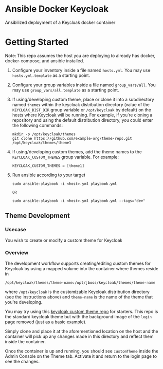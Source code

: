# Ansible Docker Keycloak

Ansibilized deployment of a Keycloak docker container

# Getting Started

Note: This repo assumes the host you are deploying to already has docker, docker-compose, and ansible installed.

1. Configure your inventory inside a file named `hosts.yml`. You may use `hosts.yml.template` as a starting point.

2. Configure your group variables inside a file named `group_vars/all`. You may use `group_vars/all.template` as a
   starting point.

3. If using/developing custom theme, place or clone it into a subdirectory named `themes` within the keycloak
   distribution directory (value of the `KEYCLOAK_DIST_DIR` group variable or `/opt/keycloak` by default) on the hosts
   where Keycloak will be running. For example, if you're cloning a repository and using the default distribution
   directory, you could enter the following commands:

   ```
   mkdir -p /opt/keycloak/themes
   git clone https://github.com/example-org/theme-repo.git /opt/keycloak/themes/theme1
   ```

4. If using/developing custom themes, add the theme names to the `KEYCLOAK_CUSTOM_THEMES` group variable. For example:

   ```
   KEYCLOAK_CUSTOM_THEMES = [theme1]
   ```

5. Run ansible according to your target

   ```
   sudo ansible-playbook -i <host>.yml playbook.yml

   OR

   sudo ansible-playbook -i <host>.yml playbook.yml --tags="dev"
   ```


## Theme Development

### Usecase

You wish to create or modify a custom theme for Keycloak

### Overview

The development workflow supports creating/editing custom themes for Keycloak by using a mapped volume into the
container where themes reside in

```
/opt/keycloak/themes/theme-name:/opt/jboss/keycloak/themes/theme-name
```

where `/opt/keycloak` is the customizable Keycloak distribution directory (see the instructions above) and `theme-name`
is the name of the theme that you're developing.

You may try using this [keycloak custom theme repo](https://github.com/BaoAdrian/keycloak) for starters. This repo is
the standard keycloak theme but with the background image of the `login` page removed (just as a basic example).

Simply clone and place it at the aforementioned location on the host and the container will pick up any changes made in
this directory and reflect them inside the container.

Once the container is up and running, you should see `customTheme` inside the Admin Console on the Theme tab. Activate
it and return to the login page to see the changes.
